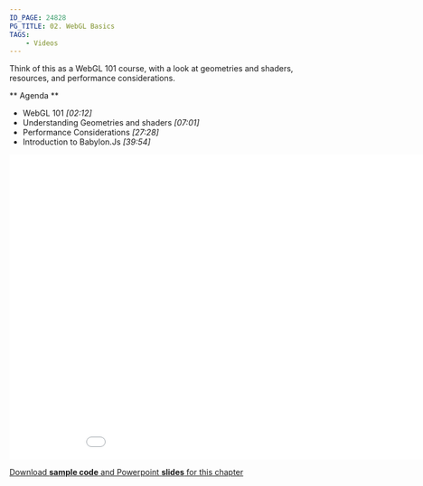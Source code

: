 ```yaml
---
ID_PAGE: 24828
PG_TITLE: 02. WebGL Basics
TAGS:
    - Videos
---
```

Think of this as a WebGL 101 course, with a look at geometries and shaders, resources, and performance considerations.

** Agenda **

* WebGL 101 *[02:12]*
* Understanding Geometries and shaders *[07:01]*
* Performance Considerations *[27:28]*
* Introduction to Babylon.Js *[39:54]*

<iframe src="//channel9.msdn.com/Series/Introduction-to-WebGL-3D-with-HTML5-and-Babylonjs/02/player" width="960" height="540" allowFullScreen frameBorder="0"></iframe>

[Download **sample code** and Powerpoint **slides** for this chapter](https://github.com/deltakosh/MVA3DHTML5GameDev/tree/master/Chapter%202)